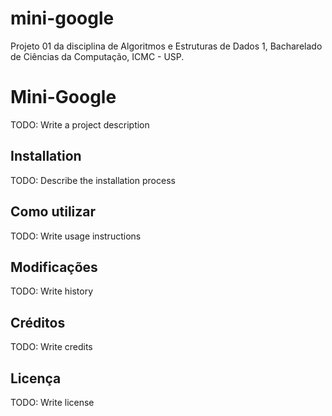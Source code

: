 # mini-google
Projeto 01 da disciplina de Algoritmos e Estruturas de Dados 1, Bacharelado de Ciências da Computação, ICMC - USP.

# Mini-Google

TODO: Write a project description

## Installation

TODO: Describe the installation process

## Como utilizar

TODO: Write usage instructions

## Modificações

TODO: Write history

## Créditos

TODO: Write credits

## Licença

TODO: Write license